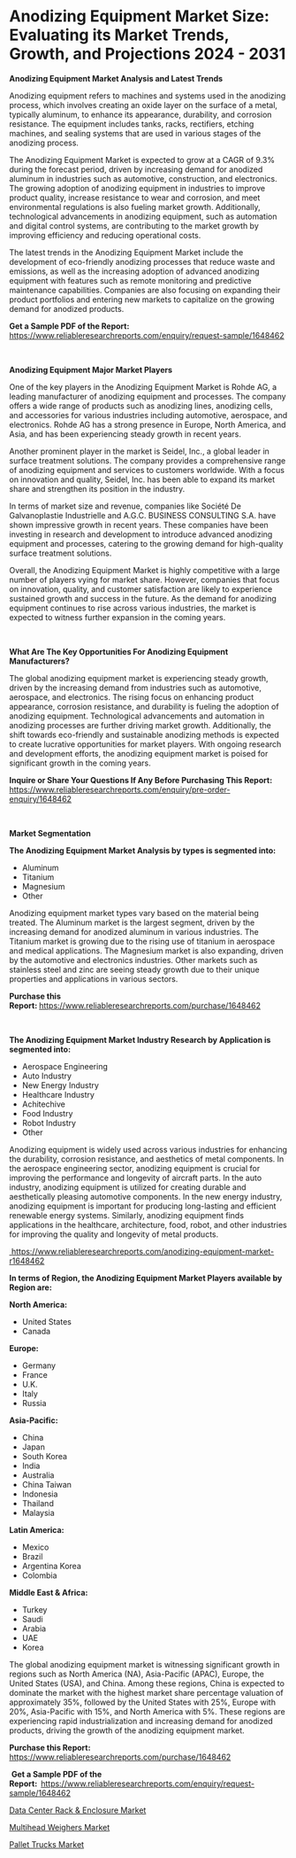<p><h1>Anodizing Equipment Market Size: Evaluating its Market Trends, Growth, and Projections 2024 - 2031</h1></p><p><strong>Anodizing Equipment Market Analysis and Latest Trends</strong></p>
<p><p>Anodizing equipment refers to machines and systems used in the anodizing process, which involves creating an oxide layer on the surface of a metal, typically aluminum, to enhance its appearance, durability, and corrosion resistance. The equipment includes tanks, racks, rectifiers, etching machines, and sealing systems that are used in various stages of the anodizing process.</p><p>The Anodizing Equipment Market is expected to grow at a CAGR of 9.3% during the forecast period, driven by increasing demand for anodized aluminum in industries such as automotive, construction, and electronics. The growing adoption of anodizing equipment in industries to improve product quality, increase resistance to wear and corrosion, and meet environmental regulations is also fueling market growth. Additionally, technological advancements in anodizing equipment, such as automation and digital control systems, are contributing to the market growth by improving efficiency and reducing operational costs.</p><p>The latest trends in the Anodizing Equipment Market include the development of eco-friendly anodizing processes that reduce waste and emissions, as well as the increasing adoption of advanced anodizing equipment with features such as remote monitoring and predictive maintenance capabilities. Companies are also focusing on expanding their product portfolios and entering new markets to capitalize on the growing demand for anodized products.</p></p>
<p><strong>Get a Sample PDF of the Report:&nbsp;</strong> <a href="https://www.reliableresearchreports.com/enquiry/request-sample/1648462">https://www.reliableresearchreports.com/enquiry/request-sample/1648462</a></p>
<p>&nbsp;</p>
<p><strong>Anodizing Equipment Major Market Players</strong></p>
<p><p>One of the key players in the Anodizing Equipment Market is Rohde AG, a leading manufacturer of anodizing equipment and processes. The company offers a wide range of products such as anodizing lines, anodizing cells, and accessories for various industries including automotive, aerospace, and electronics. Rohde AG has a strong presence in Europe, North America, and Asia, and has been experiencing steady growth in recent years.</p><p>Another prominent player in the market is Seidel, Inc., a global leader in surface treatment solutions. The company provides a comprehensive range of anodizing equipment and services to customers worldwide. With a focus on innovation and quality, Seidel, Inc. has been able to expand its market share and strengthen its position in the industry.</p><p>In terms of market size and revenue, companies like Société De Galvanoplastie Industrielle and A.G.C. BUSINESS CONSULTING S.A. have shown impressive growth in recent years. These companies have been investing in research and development to introduce advanced anodizing equipment and processes, catering to the growing demand for high-quality surface treatment solutions.</p><p>Overall, the Anodizing Equipment Market is highly competitive with a large number of players vying for market share. However, companies that focus on innovation, quality, and customer satisfaction are likely to experience sustained growth and success in the future. As the demand for anodizing equipment continues to rise across various industries, the market is expected to witness further expansion in the coming years.</p></p>
<p>&nbsp;</p>
<p><strong>What Are The Key Opportunities For Anodizing Equipment Manufacturers?</strong></p>
<p><p>The global anodizing equipment market is experiencing steady growth, driven by the increasing demand from industries such as automotive, aerospace, and electronics. The rising focus on enhancing product appearance, corrosion resistance, and durability is fueling the adoption of anodizing equipment. Technological advancements and automation in anodizing processes are further driving market growth. Additionally, the shift towards eco-friendly and sustainable anodizing methods is expected to create lucrative opportunities for market players. With ongoing research and development efforts, the anodizing equipment market is poised for significant growth in the coming years.</p></p>
<p><strong>Inquire or Share Your Questions If Any Before Purchasing This Report:</strong> <a href="https://www.reliableresearchreports.com/enquiry/pre-order-enquiry/1648462">https://www.reliableresearchreports.com/enquiry/pre-order-enquiry/1648462</a></p>
<p>&nbsp;</p>
<p><strong>Market Segmentation</strong></p>
<p><strong>The Anodizing Equipment Market Analysis by types is segmented into:</strong></p>
<p><ul><li>Aluminum</li><li>Titanium</li><li>Magnesium</li><li>Other</li></ul></p>
<p><p>Anodizing equipment market types vary based on the material being treated. The Aluminum market is the largest segment, driven by the increasing demand for anodized aluminum in various industries. The Titanium market is growing due to the rising use of titanium in aerospace and medical applications. The Magnesium market is also expanding, driven by the automotive and electronics industries. Other markets such as stainless steel and zinc are seeing steady growth due to their unique properties and applications in various sectors.</p></p>
<p><strong>Purchase this Report:&nbsp;</strong><a href="https://www.reliableresearchreports.com/purchase/1648462">https://www.reliableresearchreports.com/purchase/1648462</a></p>
<p>&nbsp;</p>
<p><strong>The Anodizing Equipment Market Industry Research by Application is segmented into:</strong></p>
<p><ul><li>Aerospace Engineering</li><li>Auto Industry</li><li>New Energy Industry</li><li>Healthcare Industry</li><li>Achitechive</li><li>Food Industry</li><li>Robot Industry</li><li>Other</li></ul></p>
<p><p>Anodizing equipment is widely used across various industries for enhancing the durability, corrosion resistance, and aesthetics of metal components. In the aerospace engineering sector, anodizing equipment is crucial for improving the performance and longevity of aircraft parts. In the auto industry, anodizing equipment is utilized for creating durable and aesthetically pleasing automotive components. In the new energy industry, anodizing equipment is important for producing long-lasting and efficient renewable energy systems. Similarly, anodizing equipment finds applications in the healthcare, architecture, food, robot, and other industries for improving the quality and longevity of metal products.</p></p>
<p><a href="https://www.reliableresearchreports.com/anodizing-equipment-market-r1648462">&nbsp;https://www.reliableresearchreports.com/anodizing-equipment-market-r1648462</a></p>
<p><strong>In terms of Region, the Anodizing Equipment Market Players available by Region are:</strong></p>
<p>
    <p> <strong> North America: </strong>
        <ul>
            <li>United States</li>
            <li>Canada</li>
        </ul>
        </p> 
    <p> <strong> Europe: </strong>
        <ul>
            <li>Germany</li>
            <li>France</li>
            <li>U.K.</li>
            <li>Italy</li>
            <li>Russia</li>
        </ul>
        </p> 
    <p> <strong> Asia-Pacific: </strong>
        <ul>
            <li>China</li>
            <li>Japan</li>
            <li>South Korea</li>
            <li>India</li>
            <li>Australia</li>
            <li>China Taiwan</li>
            <li>Indonesia</li>
            <li>Thailand</li>
            <li>Malaysia</li>
        </ul>
        </p> 
    <p> <strong> Latin America: </strong>
        <ul>
            <li>Mexico</li>
            <li>Brazil</li>
            <li>Argentina Korea</li>
            <li>Colombia</li>
        </ul>
        </p> 
    <p> <strong> Middle East & Africa: </strong>
        <ul>
            <li>Turkey</li>
            <li>Saudi</li>
            <li>Arabia</li>
            <li>UAE</li>
            <li>Korea</li>
        </ul>
    </p>
    </p>
<p><p>The global anodizing equipment market is witnessing significant growth in regions such as North America (NA), Asia-Pacific (APAC), Europe, the United States (USA), and China. Among these regions, China is expected to dominate the market with the highest market share percentage valuation of approximately 35%, followed by the United States with 25%, Europe with 20%, Asia-Pacific with 15%, and North America with 5%. These regions are experiencing rapid industrialization and increasing demand for anodized products, driving the growth of the anodizing equipment market.</p></p>
<p><strong>Purchase this Report: </strong><a href="https://www.reliableresearchreports.com/purchase/1648462">https://www.reliableresearchreports.com/purchase/1648462</a></p>
<p>&nbsp;<strong>Get a Sample PDF of the Report:&nbsp;&nbsp;</strong><a href="https://www.reliableresearchreports.com/enquiry/request-sample/1648462">https://www.reliableresearchreports.com/enquiry/request-sample/1648462</a></p>
<p><strong></strong></p>
<p><p><a href="https://shimmer-gardenia-37a.notion.site/Data-Center-Rack-Enclosure-Market-Size-and-Market-Trends-Complete-Industry-Overview-2024-to-2031-3024c6063e934d01a4d1fe30700c6039">Data Center Rack & Enclosure Market</a></p><p><a href="https://unruly-ladybug-44b.notion.site/Multihead-Weighers-Market-Analysis-Its-CAGR-Market-Segmentation-and-Global-Industry-Overview-7a1137f02d2f491991ee43f03fe15b74">Multihead Weighers Market</a></p><p><a href="https://cute-banjo-8ca.notion.site/Pallet-Trucks-Market-Research-Report-Its-History-and-Forecast-2024-to-2031-825520154ae24dd28cadefcac59299bf">Pallet Trucks Market</a></p></p>